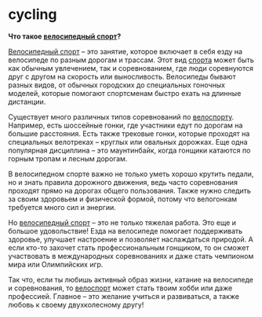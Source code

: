 # cycling

**Что такое [велосипедный спорт](./cycle_sport.md)?**

[Велосипедный спорт](./cycle_sport.md) – это занятие, которое включает в себя езду на велосипеде по разным дорогам и трассам. Этот вид [спорта](./sport.md) может быть как обычным увлечением, так и соревнованием, где люди соревнуются друг с другом на скорость или выносливость. Велосипеды бывают разных видов, от обычных городских до специальных гоночных моделей, которые помогают спортсменам быстро ехать на длинные дистанции.

Существует много различных типов соревнований по [велоспорту](./cycling.md). Например, есть шоссейные гонки, где участники едут по дорогам на большие расстояния. Есть также трековые гонки, которые проходят на специальных велотреках – круглых или овальных дорожках. Еще одна популярная дисциплина – это маунтинбайк, когда гонщики катаются по горным тропам и лесным дорогам.

В велосипедном спорте важно не только уметь хорошо крутить педали, но и знать правила дорожного движения, ведь часто соревнования проходят прямо на дорогах общего пользования. Также нужно следить за своим здоровьем и физической формой, потому что велогонкам требуется много сил и энергии.

Но [велосипедный спорт](./cycle_sport.md) – это не только тяжелая работа. Это еще и большое удовольствие! Езда на велосипеде помогает поддерживать здоровье, улучшает настроение и позволяет наслаждаться природой. А если кто-то захочет стать профессиональным гонщиком, то он сможет участвовать в международных соревнованиях и даже стать чемпионом мира или Олимпийских игр.

Так что, если ты любишь активный образ жизни, катание на велосипеде и соревнования, то [велоспорт](./cycling.md) может стать твоим хобби или даже профессией. Главное – это желание учиться и развиваться, а также любовь к своему двухколесному другу!
